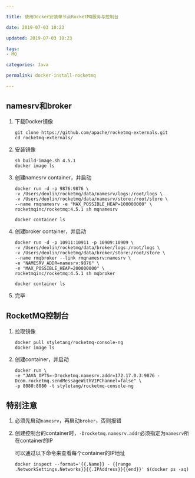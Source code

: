 ```yaml
---

title: 使用Docker安装单节点RocketMQ服务与控制台

date: 2019-07-03 10:23

updated: 2019-07-03 10:23

tags:
- MQ

categories: Java

permalink: docker-install-rocketmq

---
```


## namesrv和broker

1. 下载Docker镜像

   ~~~shell
   git clone https://github.com/apache/rocketmq-externals.git
   cd rocketmq-externals/
   ~~~

2. 安装镜像

   ~~~shell
   sh build-image.sh 4.5.1
   docker image ls
   ~~~

3. 创建namesrv container，并启动

   ~~~shell
   docker run -d -p 9876:9876 \
   -v /Users/deolin/rocketmq/data/namesrv/logs:/root/logs \
   -v /Users/deolin/rocketmq/data/namesrv/store:/root/store \
   --name rmqnamesrv -e "MAX_POSSIBLE_HEAP=100000000" \
   rocketmqinc/rocketmq:4.5.1 sh mqnamesrv
   
   docker container ls
   ~~~

4. 创建broker container，并启动

   ~~~shell
   docker run -d -p 10911:10911 -p 10909:10909 \
   -v /Users/deolin/rocketmq/data/broker/logs:/root/logs \
   -v /Users/deolin/rocketmq/data/broker/store:/root/store \
   --name rmqbroker --link rmqnamesrv:namesrv \
   -e "NAMESRV_ADDR=namesrv:9876" \
   -e "MAX_POSSIBLE_HEAP=200000000" \
   rocketmqinc/rocketmq:4.5.1 sh mqbroker
   
   docker container ls
   ~~~

5. 完毕



## RocketMQ控制台

1. 拉取镜像

   ~~~shell
   docker pull styletang/rocketmq-console-ng
   docker image ls
   ~~~

2. 创建container，并启动

   ~~~shell
   docker run \
   -e "JAVA_OPTS=-Drocketmq.namesrv.addr=172.17.0.3:9876 -Dcom.rocketmq.sendMessageWithVIPChannel=false" \
   -p 8080:8080 -t styletang/rocketmq-console-ng
   ~~~



## 特别注意

1. 必须先启动`namesrv`，再启动`broker`，否则报错

2. 创建控制台的container时，`-Drocketmq.namesrv.addr`必须指定为`namesrv`所在container的IP

   可以通过以下命令来查看每个container的IP地址

   ~~~shellshe l
   docker inspect --format='{{.Name}} - {{range .NetworkSettings.Networks}}{{.IPAddress}}{{end}}' $(docker ps -aq)
   ~~~

   

